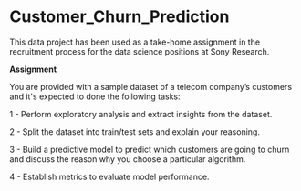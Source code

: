 # Customer_Churn_Prediction
This data project has been used as a take-home assignment in the recruitment process for the data science positions at Sony Research.

**Assignment**

You are provided with a sample dataset of a telecom company’s customers and it's expected to done the following tasks:

1 - Perform exploratory analysis and extract insights from the dataset.

2 - Split the dataset into train/test sets and explain your reasoning.

3 - Build a predictive model to predict which customers are going to churn and discuss the reason why you choose a particular algorithm.

4 - Establish metrics to evaluate model performance.

